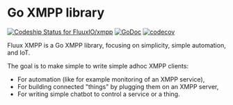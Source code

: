 # Go XMPP library

[![Codeship Status for FluuxIO/xmpp](https://app.codeship.com/projects/dba7f300-d145-0135-6c51-26e28af241d2/status?branch=master)](https://app.codeship.com/projects/262399) [![GoDoc](https://godoc.org/fluux.io/xmpp?status.svg)](https://godoc.org/fluux.io/xmpp) [![codecov](https://codecov.io/gh/FluuxIO/xmpp/branch/master/graph/badge.svg)](https://codecov.io/gh/FluuxIO/xmpp)

Fluux XMPP is a Go XMPP library, focusing on simplicity, simple automation, and IoT.

The goal is to make simple to write simple adhoc XMPP clients:

- For automation (like for example monitoring of an XMPP service),
- For building connected "things" by plugging them on an XMPP server,
- For writing simple chatbot to control a service or a thing.

